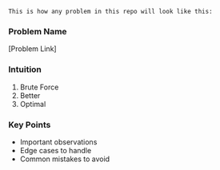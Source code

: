 `This is how any problem in this repo will look like this:`

### Problem Name
[Problem Link]

### Intuition
1. Brute Force
2. Better
3. Optimal

### Key Points
- Important observations
- Edge cases to handle
- Common mistakes to avoid
